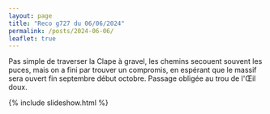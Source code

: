 ```yaml
---
layout: page
title: "Reco g727 du 06/06/2024"
permalink: /posts/2024-06-06/
leaflet: true
---
```

Pas simple de traverser la Clape à gravel, les chemins secouent souvent les puces, mais on a fini par trouver un compromis, en espérant que le massif sera ouvert fin septembre début octobre. Passage obligée au trou de l'Œil doux.

{% include slideshow.html %}